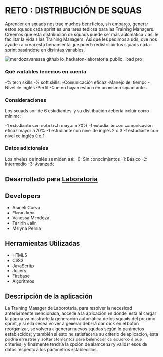 # RETO : DISTRIBUCIÓN DE SQUAS

Aprender en squads nos trae muchos beneficios, sin embargo, generar estos squads cada sprint es una tarea tediosa para las Training Managers. Creemos que esta distribución de squads puede ser más automática y así le facilitar la vida a las Training Managers. Así que les pedimos a uds, que nos ayuden a crear esta herramienta que pueda redistribuir los squads cada sprint basándose en distintas variables.

![mendozavanessa github io_hackaton-laboratoria_public_ ipad pro](https://user-images.githubusercontent.com/32307611/36617135-557d9590-18b4-11e8-8e5f-edf4a96a73d8.png)

### Qué variables tenemos en cuenta

-% tech skills
-% soft skills:
-Comunicación eficaz
-Manejo del tiempo
-Nivel de inglés
-Perfil
-Que no hayan estado en un mismo squad antes

### Consideraciones

Los squads son de 6 estudiantes, y su distribución debería incluir como mínimo:

-1 estudiante con nota tech mayor a 70%
-1 estudiante con comunicación eficaz mayor a 70%
-1 estudiante con nivel de inglés 2  o 3
-1 estudiante con nivel de inglés 0 o 1

### Datos adicionales

Los niveles de inglés se miden así:
-0: Sin conocimientos
-1: Básico
-2: Intermedio
-3: Avanzado

## Desarrollado para [Laboratoria](http://laboratoria.la)

## Developers

- Araceli Cueva
- Elena Japa
- Vanessa Mendoza
- Tahirih Jaliri
- Melyna Pernia

## Herramientas Utilizadas

- HTML5
- CSS3
- JavaScritp
- Jquery
- Firebase
- Algoritmos

## Descripción de la aplicación

La Training Manager de Laborotaria, para resolver la necesidad anteriormente mencionada, accede a la aplicación en donde, esta al cargar la página va mostrarle la generación automática de los squads del proximo sprint, y si ella desea volver a generar deberá dar click en el botón reorganizar, se volverá a generar nuevos squdas según lo parámetos establecidos; y también si esto no satisfacería su criterio de aplicacion, ésta podria arrastrar y soltar elementos para balancear de acuerdo a sus criterios; y finalmente tendría la opción de alamcena ry validar esos de datos respecto a los parámetros establecidos.